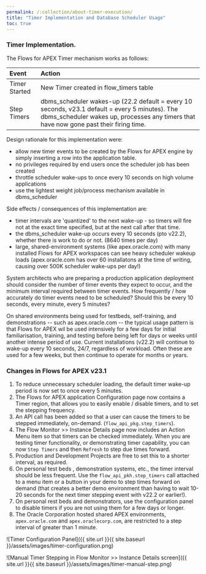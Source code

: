 ```yaml
---
permalink: /:collection/about-timer-execution/
title: "Timer Implementation and Database Scheduler Usage"
toc: true
---
```

### Timer Implementation.
The Flows for APEX Timer mechanism works as follows:

| Event | Action |
| :--- | :--- |
| Timer Started | New Timer created in flow_timers table
| Step Timers | dbms_scheduler wakes-up (22.2 default = every 10 seconds, v23.1 default = every 5 minutes).  The dbms_scheduler wakes up, processes any timers that have now gone past their firing time. |

Design rationale for this implementation were:

- allow new timer events to be created by the Flows for APEX engine by simply inserting a row into the application table.
- no privileges required by end users once the scheduler job has been created
- throttle scheduler wake-ups to once every 10 seconds on high volume applications
- use the lightest weight job/process mechanism available in dbms_scheduler

Side effects / consequences of this implementation are:

- timer intervals are 'quantized' to the next wake-up - so timers will fire not at the exact time specified, but at the next call after that time.
- the dbms_scheduler wake-up occurs every 10 seconds (pto v22.2), whether there is work to do or not. (8640 times per day)
- large, shared-environment systems (like apex.oracle.com) with many installed Flows for APEX workspaces can see heavy scheduler wakeup loads (apex.oracle.com has over 60 installatons at the time of writing, causing over 500K scheduler wake-ups per day!)

System architects who are preparing a production application deployment should consider the number of timer events they expect to occur, and the minimum interval required between timer events.  How frequently / how accurately do timer events need to be scheduled?  Should this be every 10 seconds, every minute, every 5 minutes?  

On shared environments being used for testbeds, self-training, and demonstrations -- such as apex.oracle.com -- the typical usage pattern is that Flows for APEX wil be used intensively for a few days for initial familiarisation, training, and testing before being left for days or weeks until another intense period of use.  Current installations (v22.2) will continue to wake-up every 10 seconds, 24/7, regardless of workload.  Often these are used for a few weeks, but then continue to operate for months or years.

### Changes in Flows for APEX v23.1

1.  To reduce unnecessary scheduler loading, the default timer wake-up period is now set to once every 5 minutes.
2.  The Flows for APEX application Configuration page now contains a Timer region, that allows you to easily enable / disable timers, and to set the stepping frequency.
3.  An API call has been added so that a user can cause the timers to be stepped immediately, on-demand.  (`flow_api_pkg.step_timers`).
4.  The Flow Monitor >> Instance Details page now includes an Action Menu item so that  timers can be checked immediately.  When you are testing timer functionality, or demonstrating timer capability, you can now `Step Timers` and then `Refresh` to step due times forward.
5.  Production and Development Projects are free to set this to a shorter interval, as required. 
6.  On personal test beds , demonstration systems, etc., the timer interval should be less frequent.  Use the `flow_api_pkh.step_timers` call attached to a menu item or a button in your demo to step times forward on demand (that creates a better demo environment than having to wait 10-20 seconds for the next timer stepping event with v22.2 or earlier!).
7.  On personal rest beds and demonstrators, use the configuration panel to disable timers if you are not using them for a few days or longer.
8.  The Oracle Corporation hosted shared APEX environments, `apex.oracle.com` and `apex.oraclecorp.com`, are restricted to a step interval of greater than 1 minute.  


![Timer Configuration Panel]({{ site.url }}{{ site.baseurl }}/assets/images/timer-configuration.png)

![Manual Timer Stepping in Flow Monitor >> Instance Details screen]({{ site.url }}{{ site.baseurl }}/assets/images/timer-manual-step.png)
